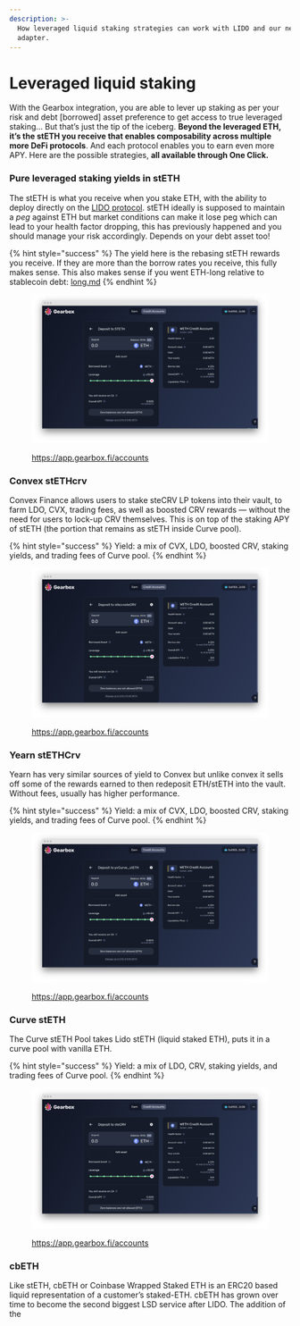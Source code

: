 ```yaml
---
description: >-
  How leveraged liquid staking strategies can work with LIDO and our new
  adapter.
---
```


# Leveraged liquid staking

With the Gearbox integration, you are able to lever up staking as per your risk and debt \[borrowed] asset preference to get access to true leveraged staking… But that’s just the tip of the iceberg. **Beyond the leveraged ETH, it’s the stETH you receive that enables composability across multiple more DeFi protocols**. And each protocol enables you to earn even more APY. Here are the possible strategies, **all available through One Click.**

### Pure leveraged staking yields in stETH <a href="#a600" id="a600"></a>

The stETH is what you receive when you stake ETH, with the ability to deploy directly on the [LIDO protocol](https://stake.lido.fi/). stETH ideally is supposed to maintain a _peg_ against ETH but market conditions can make it lose peg which can lead to your health factor dropping, this has previously happened and you should manage your risk accordingly. Depends on your debt asset too!

{% hint style="success" %}
The yield here is the rebasing stETH rewards you receive. If they are more than the borrow rates you receive, this fully makes sense. This also makes sense if you went ETH-long relative to stablecoin debt: [long.md](long.md "mention")
{% endhint %}

<figure><img src="../../.gitbook/assets/image (8).png" alt=""><figcaption><p><a href="https://app.gearbox.fi/accounts">https://app.gearbox.fi/accounts</a></p></figcaption></figure>

### Convex stETHcrv <a href="#82c4" id="82c4"></a>

Convex Finance allows users to stake steCRV LP tokens into their vault, to farm LDO, CVX, trading fees, as well as boosted CRV rewards — without the need for users to lock-up CRV themselves. This is on top of the staking APY of stETH (the portion that remains as stETH inside Curve pool).

{% hint style="success" %}
Yield: a mix of CVX, LDO, boosted CRV, staking yields, and trading fees of Curve pool.
{% endhint %}

<figure><img src="../../.gitbook/assets/image (6).png" alt=""><figcaption><p><a href="https://app.gearbox.fi/accounts">https://app.gearbox.fi/accounts</a></p></figcaption></figure>

### Yearn stETHCrv <a href="#cc9e" id="cc9e"></a>

Yearn has very similar sources of yield to Convex but unlike convex it sells off some of the rewards earned to then redeposit ETH/stETH into the vault. Without fees, usually has higher performance.

{% hint style="success" %}
Yield: a mix of CVX, LDO, boosted CRV, staking yields, and trading fees of Curve pool.
{% endhint %}

<figure><img src="../../.gitbook/assets/image (12).png" alt=""><figcaption><p><a href="https://app.gearbox.fi/accounts">https://app.gearbox.fi/accounts</a></p></figcaption></figure>

### Curve stETH <a href="#471f" id="471f"></a>

The Curve stETH Pool takes Lido stETH (liquid staked ETH), puts it in a curve pool with vanilla ETH.

{% hint style="success" %}
Yield: a mix of LDO, CRV, staking yields, and trading fees of Curve pool.
{% endhint %}

<figure><img src="../../.gitbook/assets/image (10).png" alt=""><figcaption><p><a href="https://app.gearbox.fi/accounts">https://app.gearbox.fi/accounts</a></p></figcaption></figure>

### cbETH

Like stETH, cbETH or Coinbase Wrapped Staked ETH is an ERC20 based liquid representation of a customer’s staked-ETH. cbETH has grown over time to become the second biggest LSD service after LIDO. The addition of the&#x20;
